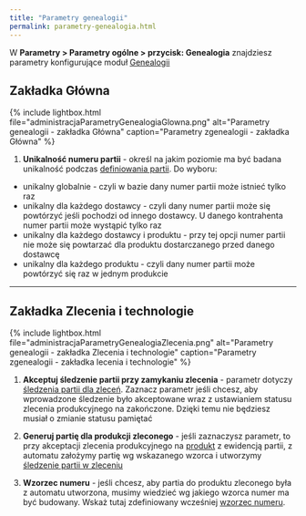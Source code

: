 ```yaml
---
title: "Parametry genealogii"
permalink: parametry-genealogia.html 
---
```


W **Parametry > Parametry ogólne > przycisk: Genealogia** znajdziesz parametry konfigurujące moduł [Genealogii](\genealogia)

## Zakładka Główna

{% include lightbox.html file="administracjaParametryGenealogiaGlowna.png" alt="Parametry genealogii - zakładka Główna" caption="Parametry zgenealogii - zakładka Główna" %}

1. **Unikalność numeru partii** - określ na jakim poziomie ma być badana unikalność podczas [definiowania partii](/jak-dodac-numery-partii). Do wyboru:
- unikalny globalnie - czyli w bazie dany numer partii może istnieć tylko raz
- unikalny dla każdego dostawcy - czyli dany numer partii może się powtórzyć jeśli pochodzi od innego dostawcy. U danego kontrahenta numer partii może wystąpić tylko raz
- unikalny dla każdego dostawcy i produktu - przy tej opcji numer partii nie może się powtarzać dla produktu dostarczanego przed danego dostawcę
- unikalny dla każdego produktu - czyli dany numer partii może powtórzyć się raz w jednym produkcie

---

## Zakładka Zlecenia i technologie

{% include lightbox.html file="administracjaParametryGenealogiaZlecenia.png" alt="Parametry genealogii - zakładka Zlecenia i technologie" caption="Parametry zgenealogii - zakładka lecenia i technologie" %}

1. **Akceptuj śledzenie partii przy zamykaniu zlecenia** - parametr dotyczy [śledzenia partii dla zleceń](/sledzenie-partii-dla-zlecen). Zaznacz parametr jeśli chcesz, aby wprowadzone śledzenie było akceptowane wraz z ustawianiem statusu zlecenia produkcyjnego na zakończone. Dzięki temu nie będziesz musiał o zmianie statusu pamiętać

2. **Generuj partię dla produkcji zleconego** - jeśli zaznaczysz parametr, to przy akceptacji zlecenia produkcyjnego na [produkt](/produkty) z ewidencją partii, z automatu założymy partię wg wskazanego wzorca i utworzymy [śledzenie partii w zleceniu](/sledzenie-partii-dla-zlecen)

3. **Wzorzec numeru** - jeśli chcesz, aby partia do produktu zleconego była z automatu utworzona, musimy wiedzieć wg jakiego wzorca numer ma być budowany. Wskaż tutaj zdefiniowany wcześniej [wzorzec numeru](/wzorce-numerow).